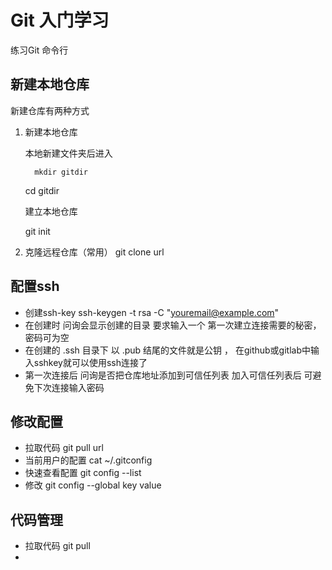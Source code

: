 # Git 入门学习练习Git 命令行## 新建本地仓库新建仓库有两种方式 1. 新建本地仓库  	    本地新建文件夹后进入 		  mkdir gitdir		      cd gitdir 	  建立本地仓库           git init 2. 克隆远程仓库（常用）	   git clone url## 配置ssh  * 创建ssh-key ssh-keygen -t rsa -C "youremail@example.com"  * 在创建时 问询会显示创建的目录 要求输入一个 第一次建立连接需要的秘密，密码可为空  * 在创建的 .ssh 目录下 以 .pub 结尾的文件就是公钥 ， 在github或gitlab中输入sshkey就可以使用ssh连接了  * 第一次连接后 问询是否把仓库地址添加到可信任列表 加入可信任列表后 可避免下次连接输入密码## 修改配置 * 拉取代码 git pull url * 当前用户的配置 cat ~/.gitconfig * 快速查看配置 git config --list  * 修改 git config --global key value## 代码管理 * 拉取代码 git pull * 